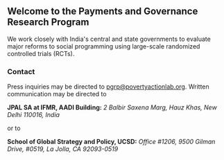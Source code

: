 ## Welcome to the Payments and Governance Research Program

We work closely with India's central and state governments to evaluate major reforms to social programming using large-scale randomized controlled trials (RCTs). 

### Contact

Press inquiries may be directed to [pgrp@povertyactionlab.org](pgrp@povertyactionlab.org). Written communication may be directed to 

**JPAL SA at IFMR, AADI Building:** 
*2 Balbir Saxena Marg, Hauz Khas, New Delhi 110016, India*

or to

**School of Global Strategy and Policy, UCSD:**
*Office #1206, 9500 Gilman Drive, #0519, La Jolla, CA 92093-0519*

<!--

**Here are some ideas to get you started:**

🙋‍♀️ A short introduction - what is your organization all about?
🌈 Contribution guidelines - how can the community get involved?
👩‍💻 Useful resources - where can the community find your docs? Is there anything else the community should know?
🍿 Fun facts - what does your team eat for breakfast?
🧙 Remember, you can do mighty things with the power of [Markdown](https://guides.github.com/features/mastering-markdown/)
-->
